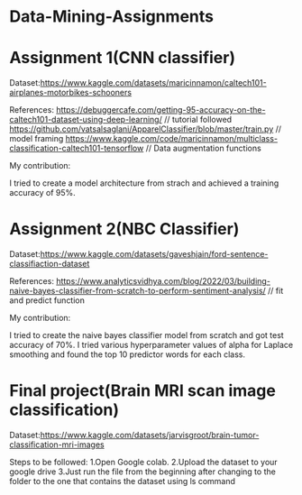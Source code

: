 # Data-Mining-Assignments

# Assignment 1(CNN classifier)

Dataset:https://www.kaggle.com/datasets/maricinnamon/caltech101-airplanes-motorbikes-schooners 	

References:
    https://debuggercafe.com/getting-95-accuracy-on-the-caltech101-dataset-using-deep-learning/ // tutorial followed
        https://github.com/vatsalsaglani/ApparelClassifier/blob/master/train.py // model framing
            https://www.kaggle.com/code/maricinnamon/multiclass-classification-caltech101-tensorflow // Data augmentation functions
            
My contribution:

I tried to create a model architecture from strach and achieved a training accuracy of 95%.


# Assignment 2(NBC Classifier)

Dataset:https://www.kaggle.com/datasets/gaveshjain/ford-sentence-classifiaction-dataset

 References:
   https://www.analyticsvidhya.com/blog/2022/03/building-naive-bayes-classifier-from-scratch-to-perform-sentiment-analysis/ // fit and predict function
   
 My contribution:
 
  I tried to create the naive bayes classifier model from scratch and got test accuracy of 70%. I tried various hyperparameter values of alpha for Laplace smoothing and found the top 10 predictor words for each class.
   
# Final project(Brain MRI scan image classification)

Dataset:https://www.kaggle.com/datasets/jarvisgroot/brain-tumor-classification-mri-images

Steps to be followed:
 1.Open Google colab.
 2.Upload the dataset to your google drive
 3.Just run the file from the beginning after changing to the folder to the one that contains the dataset using ls command
